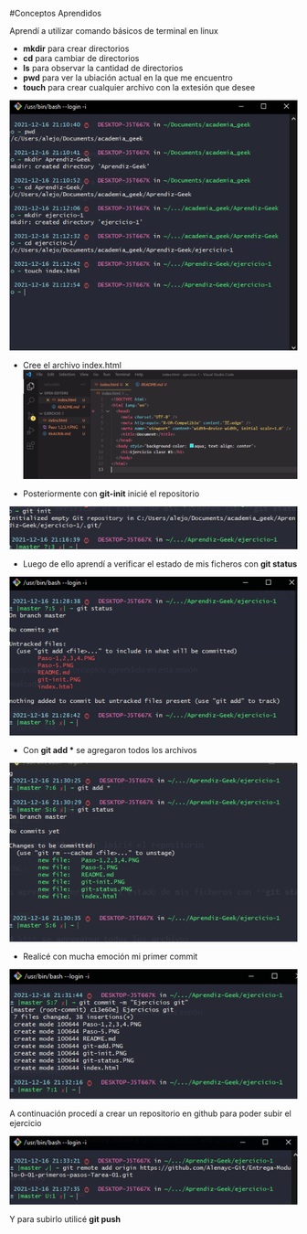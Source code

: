#Conceptos Aprendidos

Aprendí a utilizar comando básicos de terminal en linux

- **mkdir** para crear directorios
- **cd** para cambiar de directorios
- **ls** para observar la cantidad de directorios
- **pwd** para ver la ubiación actual en la que me encuentro
- **touch** para crear cualquier archivo con la extesión que desee

![](/Paso-1,2,3,4.PNG)

- Cree el archivo index.html
  ![](/Paso-5.PNG)

- Posteriormente con **git-init** inicié el repositorio

![](/git-init.PNG)

- Luego de ello aprendí a verificar el estado de mis ficheros con **git status**

![](/git-status.PNG)

- Con **git add \*** se agregaron todos los archivos

![](/git-add.PNG)

- Realicé con mucha emoción mi primer commit

![](/git-commit.PNG)

A continuación procedí a crear un repositorio en github para poder subir el ejercicio

![](/git-remote.PNG)

Y para subirlo utilicé **git push**
